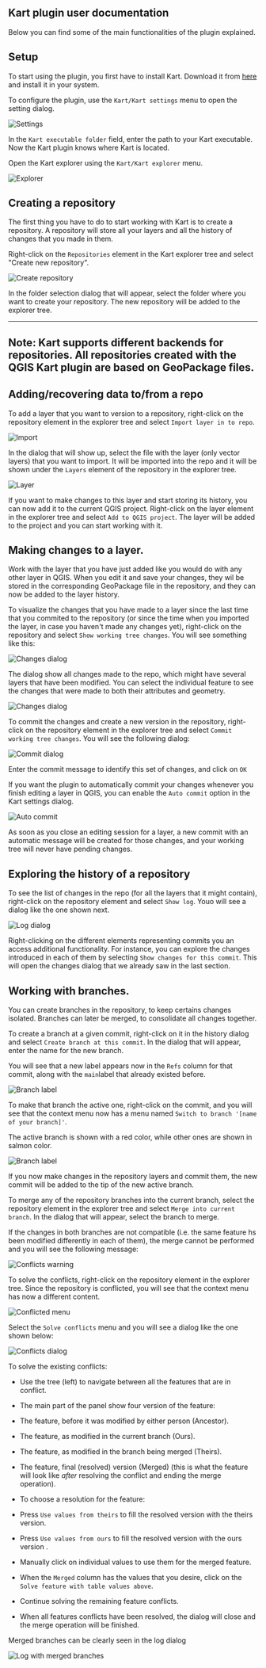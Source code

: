 ## Kart plugin user documentation

Below you can find some of the main functionalities of the plugin explained.

## Setup

To start using the plugin, you first have to install Kart. Download it from [here]() and install it in your system.

To configure the plugin, use the `Kart/Kart settings` menu to open the setting dialog.

![Settings](settings.png)

In the `Kart executable folder` field, enter the path to your Kart executable. Now the Kart plugin knows where Kart is located.

Open the Kart explorer using the `Kart/Kart explorer` menu.

![Explorer](explorer.png)

## Creating a repository

The first thing you have to do to start working with Kart is to create a repository. A repository will store all your layers and all the history of changes that you made in them.

Right-click on the `Repositories` element in the Kart explorer tree and select "Create new repository".

![Create repository](createrepo.png)

In the folder selection dialog that will appear, select the folder where you want to create your repository. The new repository will be added to the explorer tree.

---
Note: Kart supports different backends for repositories. All repositories created with the QGIS Kart plugin are based on GeoPackage files.
---

## Adding/recovering data to/from a repo

To add a layer that you want to version to a repository, right-click on the repository element in the explorer tree and select `Import layer in to repo`.

![Import](import.png)

In the dialog that will show up, select the file with the layer (only vector layers) that you want to import. It will be imported into the repo and it will be shown under the `Layers` element of the repository in the explorer tree.

![Layer](layer.png)

If you want to make changes to this layer and start storing its history, you can now add it to the current QGIS project. Right-click on the layer element in the explorer tree and select `Add to QGIS project`. The layer will be added to the project and you can start working with it.

## Making changes to a layer.

Work with the layer that you have just added like you would do with any other layer in QGIS. When you edit it and save your changes, they wil be stored in the corresponding GeoPackage file in the repository, and they can now be added to the layer history.

To visualize the changes that you have made to a layer since the last time that you commited to the repository (or since the time when you imported the layer, in case you haven't made any changes yet), right-click on the repository and select `Show working tree changes`. You will see something like this:

![Changes dialog](changes.png)

The dialog show all changes made to the repo, which might have several layers that have been modified. You can select the individual feature to see the changes that were made to both their attributes and geometry.

![Changes dialog](geometry.png)

To commit the changes and create a new version in the repository, right-click on the repository element in the explorer tree and select `Commit working tree changes`. You will see the following dialog:

![Commit dialog](commit.png)

Enter the commit message to identify this set of changes, and click on `OK`

If you want the plugin to automatically commit your changes whenever you finish editing a layer in QGIS, you can enable the `Auto commit` option in the Kart settings dialog.

![Auto commit](autocommit.png)

As soon as you close an editing session for a layer, a new commit with an automatic message will be created for those changes, and your working tree will never have pending changes.

## Exploring the history of a repository

To see the list of changes in the repo (for all the layers that it might contain), right-click on the repository element and select `Show log`. Youo will see a dialog like the one shown next.

![Log dialog](log.png)

Right-clicking on the different elements representing commits you an access additional functionality. For instance, you can explore the changes introduced in each of them by selecting `Show changes for this commit`. This will open the changes dialog that we already saw in the last section.

## Working with branches.

You can create branches in the repository, to keep certains changes isolated. Branches can later be merged, to consolidate all changes together.

To create a branch at a given commit, right-click on it in the history dialog and select `Create branch at this commit`. In the dialog that will appear, enter the name for the new branch.

You will see that a new label appears now in the `Refs` column for that commit, along with the `main`label that already existed before.

![Branch label](branchlabel.png)

To make that branch the active one, right-click on the commit, and you will see that the context menu now has a menu named `Switch to branch '[name of your branch]'`.

The active branch is shown with a red color, while other ones are shown in salmon color.

![Branch label](branchlabel2.png)

If you now make changes in the repository layers and commit them, the new commit will be added to the tip of the new active branch.

To merge any of the repository branches into the current branch, select the repository element in the explorer tree and select `Merge into current branch`. In the dialog that will appear, select the branch to merge.

If the changes in both branches are not compatible (i.e. the same feature hs been modified differently in each of them), the merge cannot be performed and you will see the following message:

![Conflicts warning](conflictswarning.png)

To solve the conflicts, right-click on the repository element in the explorer tree. Since the repository is conflicted, you will see that the context menu has now a different content.

![Conflicted menu](conflictedmenu.png)

Select the `Solve conflicts` menu and you will see a dialog like the one shown below:

![Conflicts dialog](conflictsdialog.png)

To solve the existing conflicts:

* Use the tree (left) to navigate between all the features that are in conflict.

* The main part of the panel show four version of the feature:

 - The feature, before it was modified by either person (Ancestor).

 - The feature, as modified in the current branch (Ours).

 - The feature, as modified in the branch being merged (Theirs).

 - The feature, final (resolved) version (Merged) (this is what the feature will look like *after* resolving the conflict and ending the merge operation).

* To choose a resolution for the feature:

 - Press `Use values from theirs` to fill the resolved version with the theirs version.

 - Press `Use values from ours` to fill the resolved version with the ours version .

 - Manually click on individual values to use them for the merged feature.

* When the `Merged` column has the values that you desire, click on the `Solve feature with table values above`.

* Continue solving the remaining feature conflicts.

* When all features conflicts have been resolved, the dialog will close and the merge operation will be finished.


Merged branches can be clearly seen in the log dialog

![Log with merged branches](logmerged.png)